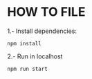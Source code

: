 # HOW TO FILE
1.- Install dependencies:
```
npm install
```

2.- Run in localhost
```
npm run start
```
